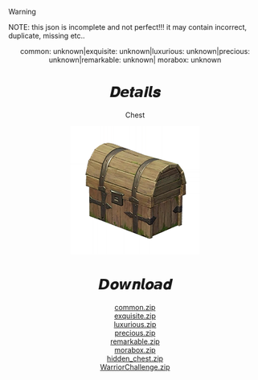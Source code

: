 > [!WARNING]  
> NOTE: this json is incomplete and not perfect!!! it may contain incorrect, duplicate, missing etc..
<body>
  <div align="center">
    <a>common: unknown|exquisite: unknown|luxurious: unknown|precious: unknown|remarkable: unknown| morabox: unknown</a>
    <h1>𝑫𝙚𝒕𝙖𝒊𝙡𝒔</h1>
    <p>Chest</p>
    <img src=item.webp>
    <h1>𝘿𝒐𝙬𝒏𝙡𝒐𝙖𝒅</h1>
    <a href="common/common.zip">common.zip</a></br>
    <a href="exquisite/exquisite.zip">exquisite.zip</a></br>
    <a href="luxurious/luxurious.zip">luxurious.zip</a></br>
    <a href="precious/precious.zip">precious.zip</a></br>
    <a href="remarkable/remarkable.zip">remarkable.zip</a></br>
    <a href="morabox/morabox.zip">morabox.zip</a></br>
    <a href="hidden_chest/hidden_chest.zip">hidden_chest.zip</a></br>
    <a href="WarriorChallenge/WarriorChallenge.zip">WarriorChallenge.zip</a></br>
  </div>
</body>

